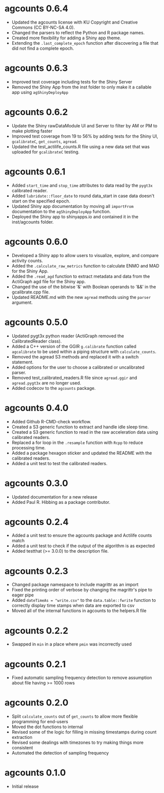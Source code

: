 # agcounts 0.6.4
* Updated the agcounts license with KU Copyright and Creative Commons (CC BY-NC-SA 4.0).
* Changed the parsers to reflect the Python and R package names.
* Created more flexibility for adding a Shiny app theme.
* Extending the `.last_complete_epoch` function after discovering a file that did not find a complete epoch.


# agcounts 0.6.3
* Improved test coverage including tests for the Shiny Server
* Removed the Shiny App from the inst folder to only make it a callable app using `agShinyDeployApp`


# agcounts 0.6.2
* Update the Shiny rawDataModule UI and Server to filter by AM or PM to make plotting faster
* Improved test coverage from 19 to 56% by adding tests for the Shiny UI, `gcalibrateC`, `get_counts`, `agread`.
* Updated the test_actilife_counts.R file using a new data set that was uploaded for `gcalibrateC` testing.

# agcounts 0.6.1

* Added `start_time` and `stop_time` attributes to data read by the `pygt3x` calibrated reader.
* Added `lubridate::floor_date` to round data_start in case data doesn't start on the specified epoch.
* Updated Shiny app documentation by moving all `importFrom` documentation to the `agShinyDeployApp` function.
* Deployed the Shiny app to shinyapps.io and contained it in the inst/agcounts folder.

# agcounts 0.6.0

* Developed a Shiny app to allow users to visualize, explore, and compare activity counts.
* Added the `.calculate_raw_metrics` function to calculate ENMO and MAD for the Shiny App.
* Added the `.read_agd` function to extract metadata and data from the ActiGraph agd file for the Shiny app.
* Changed the use of the bitwise '&' with Boolean operands to '&&' in the gcalibrate.cpp file.
* Updated README.md with the new `agread` methods using the `parser` argument.


# agcounts 0.5.0

* Updated pygt3x python reader (ActiGraph removed the CalibratedReader class).
* Added a C++ version of the GGIR `g.calibrate` function called `agcalibrate` to be used within a piping structure with `calculate_counts`.
* Removed the agread S3 methods and replaced it with a switch statement.
* Added options for the user to choose a calibrated or uncalibrated parser.
* Removed test_calibrated_readers.R file since `agread.ggir` and `agread.pygt3x` are no longer used.
* Added codecov to the `agcounts` package.

# agcounts 0.4.0

* Added Github R-CMD-check workflow.
* Created a S3 generic function to extract and handle idle sleep time.
* Created a S3 generic function to read in the raw acceleration data using
  calibrated readers.
* Replaced a for loop in the `.resample` function with `Rcpp` to reduce 
  processing time.
* Added a package hexagon sticker and updated the README with the calibrated readers.
* Added a unit test to test the calibrated readers.

# agcounts 0.3.0

* Updated documentation for a new release
* Added Paul R. Hibbing as a package contributor.

# agcounts 0.2.4

* Added a unit test to ensure the agcounts package and Actilife counts match
* Added a unit test to check if the output of the algorithm is as expected
* Added testthat (>= 3.0.0) to the description file.

# agcounts 0.2.3

* Changed package namespace to include magrittr as an import
* Fixed the printing order of verbose by changing the magrittr's 
  pipe to eager pipe
* Added `dateTimeAs = "write.csv"` to the `data.table::fwrite` function
  to correctly display time stamps when data are exported to csv
* Moved all of the internal functions in agcounts to the helpers.R file

# agcounts 0.2.2

* Swapped in `min` in a place where `pmin` was incorrectly used

# agcounts 0.2.1

* Fixed automatic sampling frequency detection to remove assumption about
  file having >= 1000 rows

# agcounts 0.2.0

* Split `calculate_counts` out of `get_counts` to allow more flexible
  programming for end-users
* Moved the dot functions to internal
* Revised some of the logic for filling in missing timestamps during count
  extraction
* Revised some dealings with timezones to try making things more consistent
* Automated the detection of sampling frequency

# agcounts 0.1.0

* Initial release
